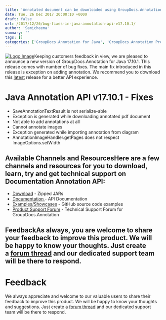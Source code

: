 ```yaml
---
title: 'Annotated document can be downloaded using GroupDocs.Annotation for Java 17.10.1'
date: Tue, 26 Dec 2017 20:00:10 +0000
draft: false
url: /2017/12/26/bug-fixes-in-java-annotation-api-v17.10.1/
author: 'Samicheema'
summary: ''
tags: []
categories: ['GroupDocs.Annotation for Java', 'GroupDocs.Annotation Product Family']
---
```


[![Logo Image](https://blog.groupdocs.com/wp-content/uploads/sites/4/2016/12/groupdocs-annotation-java.png)](https://products.groupdocs.com/annotation/java)Keeping customers feedback in view, we are pleased to announce a new version of GroupDocs.Annotation for Java 17.10.1. This release comes with number of bug fixes. The main fix introduced in this release is exception on adding annotation. We recommend you to download this [latest](https://downloads.groupdocs.com/annotation/java) release for a better API experience.

# Java Annotation API v17.10.1 - Fixes

*   SaveAnnotationTextResult is not serialize-able
*   Exception is generated while downloading annotated pdf document
*   Not able to add annotations at all
*   Cannot annotate images
*   Exception generated while importing annotation from diagram
*   AnnotationImageHandler.getPages does not respect ImageOptions.setWidth

## Available Channels and ResourcesHere are a few channels and resources for you to download, learn, try and get technical support on **Documentation Annotation API**:

*   [Download](https://downloads.groupdocs.com/annotation/java) - Zipped JARs
*   [Documentation ](https://docs.groupdocs.com/display/annotationjava/Home)\- API Documentation
*   [Examples/Showcases](https://github.com/groupdocs-annotation/GroupDocs.Annotation-for-java "examples,showcases") - GitHub source code examples
*   [Product Support Forum](https://forum.groupdocs.com/c/annotation "Support forum") - Technical Support Forum for GroupDocs.Annotation

## FeedbackAs always, you are welcome to share your feedback to improve this product. We will be happy to know your thoughts. Just create a [forum thread](https://forum.groupdocs.com/c/annotation) and our dedicated support team will be there to respond.

# Feedback

We always appreciate and welcome to our valuable users to share their feedback to improve this product. We will be happy to know your thoughts and suggestions. Just create a [forum thread](https://forum.groupdocs.com/c/annotation) and our dedicated support team will be there to respond.




